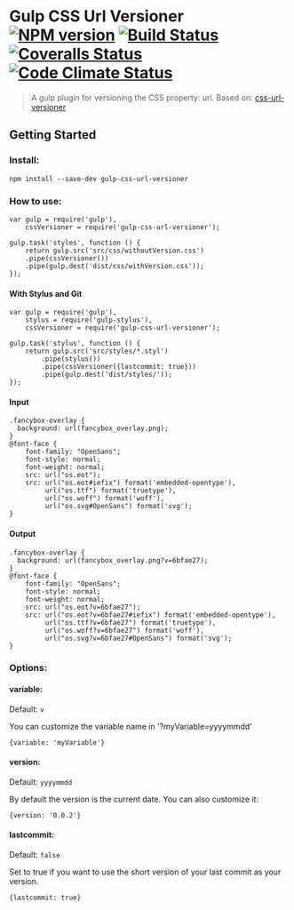 

# Gulp CSS Url Versioner [![NPM version][npm-image]][npm-url] [![Build Status][travis-image]][travis-url] [![Coveralls Status][coveralls-image]][coveralls-url] [![Code Climate Status][codeclimate-image]][codeclimate-url]

> A gulp plugin for versioning the CSS property: url.
> Based on: [css-url-versioner](https://github.com/jansanchez/css-url-versioner)

## Getting Started

### Install:

```
npm install --save-dev gulp-css-url-versioner
```

### How to use:

```
var gulp = require('gulp'),
    cssVersioner = require('gulp-css-url-versioner');

gulp.task('styles', function () {
    return gulp.src('src/css/withoutVersion.css')
    .pipe(cssVersioner())
    .pipe(gulp.dest('dist/css/withVersion.css'));
});
```

#### With Stylus and Git


```
var gulp = require('gulp'),
    stylus = require('gulp-stylus'),
    cssVersioner = require('gulp-css-url-versioner');

gulp.task('stylus', function () {
    return gulp.src('src/styles/*.styl')
    	.pipe(stylus())
		.pipe(cssVersioner({lastcommit: true}))
		.pipe(gulp.dest('dist/styles/'));
});
```


#### Input
```
.fancybox-overlay {
  background: url(fancybox_overlay.png);
}
@font-face {
	font-family: "OpenSans";
	font-style: normal;
	font-weight: normal;
	src: url("os.eot");
	src: url("os.eot#iefix") format('embedded-opentype'), 
		 url("os.ttf") format('truetype'), 
		 url("os.woff") format('woff'), 
		 url("os.svg#OpenSans") format('svg');
}
```

#### Output
```
.fancybox-overlay {
  background: url(fancybox_overlay.png?v=6bfae27);
}
@font-face {
	font-family: "OpenSans";
	font-style: normal;
	font-weight: normal;
	src: url("os.eot?v=6bfae27");
	src: url("os.eot?v=6bfae27#iefix") format('embedded-opentype'), 
		 url("os.ttf?v=6bfae27") format('truetype'), 
		 url("os.woff?v=6bfae27") format('woff'), 
		 url("os.svg?v=6bfae27#OpenSans") format('svg');
}
```




### Options:


#### variable:
Default: `v`

You can customize the variable name in '?myVariable=yyyymmdd'

```
{variable: 'myVariable'}
```

#### version:
Default: `yyyymmdd`

By default the version is the current date. You can also customize it:

```
{version: '0.0.2'}
```

#### lastcommit: 
Default: `false`

Set to true if you want to use the short version of your last commit as your version.

```
{lastcommit: true}
```





[downloads-image]: http://img.shields.io/npm/dm/gulp-css-url-versioner.svg
[npm-url]: https://www.npmjs.org/package/gulp-css-url-versioner
[npm-image]: http://img.shields.io/npm/v/gulp-css-url-versioner.svg

[travis-url]: https://travis-ci.org/jansanchez/gulp-css-url-versioner
[travis-image]: http://img.shields.io/travis/jansanchez/gulp-css-url-versioner.svg

[coveralls-url]: https://coveralls.io/r/jansanchez/gulp-css-url-versioner
[coveralls-image]: https://img.shields.io/coveralls/jansanchez/gulp-css-url-versioner.svg

[codeship-url]: https://www.codeship.io/projects/44868
[codeship-image]: https://codeship.io/projects/221e0440-44c9-0132-43bc-1e738e05cfd5/status?branch=master

[codeclimate-url]: https://codeclimate.com/github/jansanchez/gulp-css-url-versioner
[codeclimate-image]: https://codeclimate.com/github/jansanchez/gulp-css-url-versioner/badges/gpa.svg

